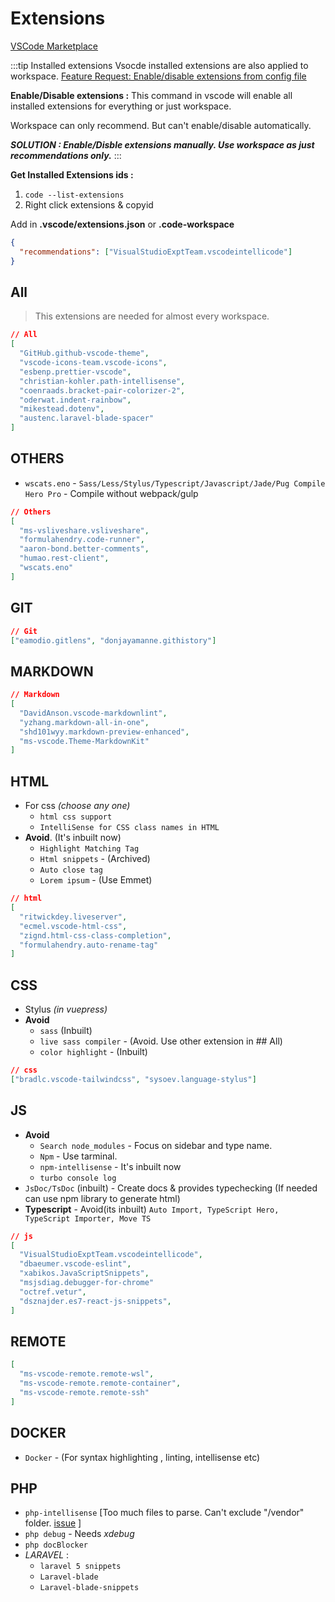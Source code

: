 # Extensions

[VSCode Marketplace](https://marketplace.visualstudio.com/vscode)

:::tip Installed extensions
Vsocde installed extensions are also applied to workspace.
[Feature Request: Enable/disable extensions from config file](https://github.com/microsoft/vscode/issues/40239)

**Enable/Disable extensions :**
This command in vscode will enable all installed extensions for everything or just workspace.

Workspace can only recommend. But can't enable/disable automatically.

**_SOLUTION : Enable/Disble extensions manually. Use workspace as just recommendations only._**
:::

**Get Installed Extensions ids :**

1. `code --list-extensions`
2. Right click extensions & copyid

Add in **.vscode/extensions.json** or **.code-workspace**

```json
{
  "recommendations": ["VisualStudioExptTeam.vscodeintellicode"]
}
```

## All

> This extensions are needed for almost every workspace.

```json
// All
[
  "GitHub.github-vscode-theme",
  "vscode-icons-team.vscode-icons",
  "esbenp.prettier-vscode",
  "christian-kohler.path-intellisense",
  "coenraads.bracket-pair-colorizer-2",
  "oderwat.indent-rainbow",
  "mikestead.dotenv",
  "austenc.laravel-blade-spacer"
]
```

## OTHERS

- `wscats.eno` - `Sass/Less/Stylus/Typescript/Javascript/Jade/Pug Compile Hero Pro` - Compile without webpack/gulp

```json
// Others
[
  "ms-vsliveshare.vsliveshare",
  "formulahendry.code-runner",
  "aaron-bond.better-comments",
  "humao.rest-client",
  "wscats.eno"
]
```

## GIT

```json
// Git
["eamodio.gitlens", "donjayamanne.githistory"]
```

## MARKDOWN

```json
// Markdown
[
  "DavidAnson.vscode-markdownlint",
  "yzhang.markdown-all-in-one",
  "shd101wyy.markdown-preview-enhanced",
  "ms-vscode.Theme-MarkdownKit"
]
```

## HTML

- For css _(choose any one)_
  - `html css support`
  - `IntelliSense for CSS class names in HTML`
- **Avoid**. (It's inbuilt now)
  - `Highlight Matching Tag`
  - `Html snippets` - (Archived)
  - `Auto close tag`
  - `Lorem ipsum` - (Use Emmet)

```json
// html
[
  "ritwickdey.liveserver",
  "ecmel.vscode-html-css",
  "zignd.html-css-class-completion",
  "formulahendry.auto-rename-tag"
]
```

## CSS

- Stylus _(in vuepress)_
- **Avoid**
  - `sass` (Inbuilt)
  - `live sass compiler` - (Avoid. Use other extension in ## All)
  - `color highlight` - (Inbuilt)

```json
// css
["bradlc.vscode-tailwindcss", "sysoev.language-stylus"]
```

## JS

- **Avoid**
  - `Search node_modules` - Focus on sidebar and type name.
  - `Npm` - Use tarminal.
  - `npm-intellisense` - It's inbuilt now
  - `turbo console log`
- `JsDoc/TsDoc` (inbuilt) - Create docs & provides typechecking (If needed can use npm library to generate html)
- **Typescript** - Avoid(its inbuilt) `Auto Import, TypeScript Hero, TypeScript Importer, Move TS`

```json
// js
[
  "VisualStudioExptTeam.vscodeintellicode",
  "dbaeumer.vscode-eslint",
  "xabikos.JavaScriptSnippets",
  "msjsdiag.debugger-for-chrome"
  "octref.vetur",
  "dsznajder.es7-react-js-snippets",
]
```

## REMOTE

```json
[
  "ms-vscode-remote.remote-wsl",
  "ms-vscode-remote.remote-container",
  "ms-vscode-remote.remote-ssh"
]
```

## DOCKER

- `Docker` - (For syntax highlighting , linting, intellisense etc)

## PHP

- `php-intellisense` [Too much files to parse. Can't exclude "/vendor" folder. [issue](https://github.com/felixfbecker/php-language-server/issues/159) ]
- `php debug` - Needs _xdebug_
- `php docBlocker`
- _LARAVEL_ :
  - `laravel 5 snippets`
  - `Laravel-blade`
  - `Laravel-blade-snippets`
